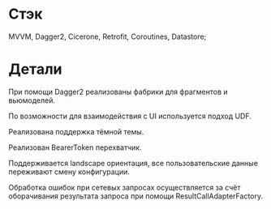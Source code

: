 
# Стэк

MVVM, Dagger2, Cicerone, Retrofit, Coroutines, Datastore;


# Детали
При помощи Dagger2 реализованы фабрики для фрагментов и вьюмоделей.

По возможности для взаимодействия с UI используется подход UDF.

Реализована поддержка тёмной темы.

Реализован BearerToken перехватчик.

Поддерживается landscape ориентация, все пользовательские данные переживают смену конфигурации.

Обработка ошибок при сетевых запросах осуществляется за счёт оборачивания результата запроса при помощи ResultCallAdapterFactory.